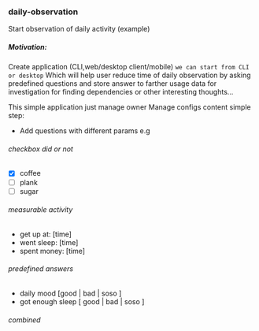 ### daily-observation
Start observation of daily activity (example)



##### Motivation:
Create application (CLI,web/desktop client/mobile) `we can start from CLI or desktop`
Which will help user reduce time of daily observation
by asking predefined questions and store answer to farther 
usage data for investigation for finding dependencies or other 
interesting thoughts... 

This simple application just manage owner
Manage configs content simple step:
 * Add questions with different params e.g
 
 ###### checkbox did or not
 
 - [X] coffee 
 - [ ] plank 
 - [ ] sugar 
    
###### measurable activity 
* get up at: [time]
* went sleep: [time]
* spent money: [time]
    
###### predefined answers
 * daily mood       [good | bad | soso ]
 * got enough sleep [ good | bad | soso ]
 
 ###### combined
  

